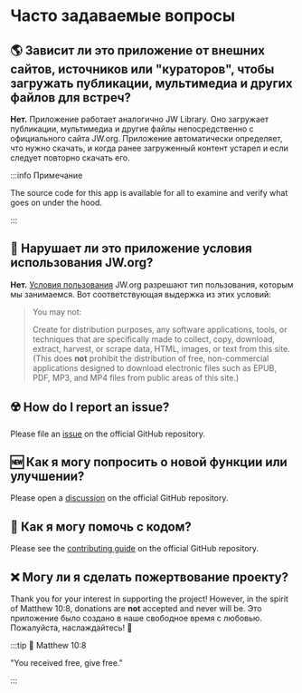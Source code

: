 # Часто задаваемые вопросы

## :earth_americas: Зависит ли это приложение от внешних сайтов, источников или "кураторов", чтобы загружать публикации, мультимедиа и других файлов для встреч?

**Нет.** Приложение работает аналогично JW Library. Оно загружает публикации, мультимедиа и другие файлы непосредственно с официального сайта JW.org. Приложение автоматически определяет, что нужно скачать, и когда ранее загруженный контент устарел и если следует повторно скачать его.

:::info Примечание

The source code for this app is available for all to examine and verify what goes on under the hood.

:::

## :thinking: Нарушает ли это приложение условия использования JW.org?

**Нет.** [Условия пользования](https://www.jw.org/finder?docid=1011511\\&prefer=content) JW.org разрешают тип пользования, которым мы занимаемся. Вот соответствующая выдержка из этих условий:

> You may not:
>
> Create for distribution purposes, any software applications, tools, or techniques that are specifically made to collect, copy, download, extract, harvest, or scrape data, HTML, images, or text from this site. (This does **not** prohibit the distribution of free, non-commercial applications designed to download electronic files such as EPUB, PDF, MP3, and MP4 files from public areas of this site.)

## :radioactive: How do I report an issue?

Please file an [issue](https://github.com/sircharlo/meeting-media-manager/issues) on the official GitHub repository.

## :new: Как я могу попросить о новой функции или улучшении?

Please open a [discussion](https://github.com/sircharlo/meeting-media-manager/discussions) on the official GitHub repository.

## :handshake: Как я могу помочь с кодом?

Please see the [contributing guide](https://github.com/sircharlo/meeting-media-manager/blob/master/CONTRIBUTING.md) on the official GitHub repository.

## :x: Могу ли я сделать пожертвование проекту?

Thank you for your interest in supporting the project! However, in the spirit of Matthew 10:8, donations are **not** accepted and never will be. Это приложение было создано в наше свободное время с любовью. Пожалуйста, наслаждайтесь! :tada:

:::tip :book: Matthew 10:8

"You received free, give free."

:::
